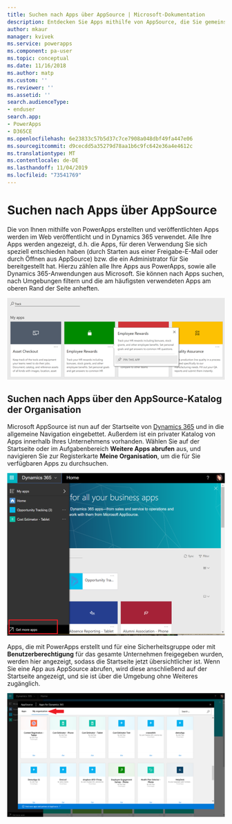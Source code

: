 ```yaml
---
title: Suchen nach Apps über AppSource | Microsoft-Dokumentation
description: Entdecken Sie Apps mithilfe von AppSource, die Sie gemeinsam mit Ihrer Organisation verwenden
author: mkaur
manager: kvivek
ms.service: powerapps
ms.component: pa-user
ms.topic: conceptual
ms.date: 11/16/2018
ms.author: matp
ms.custom: ''
ms.reviewer: ''
ms.assetid: ''
search.audienceType:
- enduser
search.app:
- PowerApps
- D365CE
ms.openlocfilehash: 6e23833c57b5d37c7ce7908a048dbf49fa447e06
ms.sourcegitcommit: d9cecdd5a35279d78aa1b6c9fc642e36a4e4612c
ms.translationtype: MT
ms.contentlocale: de-DE
ms.lasthandoff: 11/04/2019
ms.locfileid: "73541769"
---
```

# <a name="discover-apps-via-appsource"></a>Suchen nach Apps über AppSource
Die von Ihnen mithilfe von PowerApps erstellten und veröffentlichten Apps werden im Web veröffentlicht und in Dynamics 365 verwendet. Alle Ihre Apps werden angezeigt, d.h. die Apps, für deren Verwendung Sie sich speziell entschieden haben (durch Starten aus einer Freigabe-E-Mail oder durch Öffnen aus AppSource) bzw. die ein Administrator für Sie bereitgestellt hat. Hierzu zählen alle Ihre Apps aus PowerApps, sowie alle Dynamics 365-Anwendungen aus Microsoft. Sie können nach Apps suchen, nach Umgebungen filtern und die am häufigsten verwendeten Apps am oberen Rand der Seite anheften.

  ![Apps in Dynamics 365](./media/app-source/apps-dynamics365.png)

## <a name="find-apps-via-the-appsource-organization-gallery"></a>Suchen nach Apps über den AppSource-Katalog der Organisation
Microsoft AppSource ist nun auf der Startseite von [Dynamics 365](https://home.dynamics.com) und in die allgemeine Navigation eingebettet. Außerdem ist ein privater Katalog von Apps innerhalb Ihres Unternehmens vorhanden. Wählen Sie auf der Startseite oder im Aufgabenbereich **Weitere Apps abrufen** aus, und navigieren Sie zur Registerkarte **Meine Organisation**, um die für Sie verfügbaren Apps zu durchsuchen.

![Apps in Dynamics 365](./media/app-source/getmoreapps.png)

Apps, die mit PowerApps erstellt und für eine Sicherheitsgruppe oder mit **Benutzerberechtigung** für das gesamte Unternehmen freigegeben wurden, werden hier angezeigt, sodass die Startseite jetzt übersichtlicher ist. Wenn Sie eine App aus AppSource abrufen, wird diese anschließend auf der Startseite angezeigt, und sie ist über die Umgebung ohne Weiteres zugänglich.

  ![Apps in Dynamics 365](./media/app-source/appsource.png)
